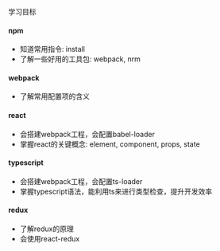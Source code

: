 学习目标
#### npm
* 知道常用指令: install
* 了解一些好用的工具包: webpack, nrm

#### webpack
* 了解常用配置项的含义

#### react
* 会搭建webpack工程，会配置babel-loader
* 掌握react的关键概念: element, component, props, state

#### typescript
* 会搭建webpack工程，会配置ts-loader
* 掌握typescript语法，能利用ts来进行类型检查，提升开发效率

#### redux
* 了解redux的原理
* 会使用react-redux